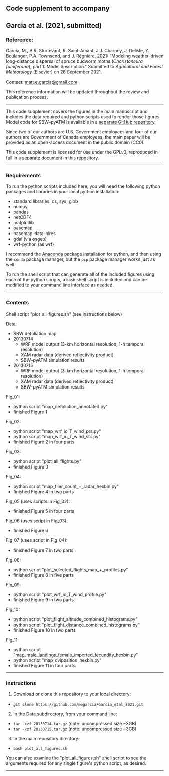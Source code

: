## Code supplement to accompany

## Garcia et al. (2021, submitted)

### Reference:

Garcia, M., B.R. Sturtevant, R. Saint-Amant, J.J. Charney, J. Delisle, Y. Boulanger, P.A. Townsend, and J. Régnière, 2021: "Modeling weather-driven long-distance dispersal of spruce budworm moths (_Choristoneura fumiferana_), part 1: Model description." Submitted to _Agricultural and Forest Meteorology_ (Elsevier) on 28 September 2021.

Contact: [matt.e.garcia@gmail.com](mailto://matt.e.garcia@gmail.com)

This reference information will be updated throughout the review and publication process.

<hr>

This code supplement covers the figures in the main manuscript and includes the data required and python scripts used to render those figures. Model code for SBW–pyATM is available in a [separate GitHub repository](https://github.com/megarcia/SBW-pyATM).

Since two of our authors are U.S. Government employees and four of our authors are Government of Canada employees, the main paper will be provided as an open-access document in the public domain (CC0).

This code supplement is licensed for use under the GPLv3, reproduced in full in a [separate document](https://github.com/megarcia/Garcia_etal_2021/blob/main/LICENSE) in this repository.

<hr>

### Requirements

To run the python scripts included here, you will need the following python packages and libraries in your local python installation:

* standard libraries: os, sys, glob
* numpy
* pandas
* netCDF4
* matplotlib
* basemap
* basemap-data-hires
* gdal (via osgeo)
* wrf-python (as wrf)

I recommend the [Anaconda](http://www.anaconda.com/products/individual) package installation for python, and then using the `conda` package manager, but the `pip` package manager works just as well.

To run the shell script that can generate all of the included figures using each of the python scripts, a `bash` shell script is included and can be modified to your command line interface as needed.

<hr>

### Contents

Shell script "plot_all_figures.sh" (see instructions below)

Data:
* SBW defoliation map
* 20130714
    * WRF model output (3-km horizontal resolution, 1-h temporal resolution)
    * XAM radar data (derived reflectivity product)
    * SBW–pyATM simulation results 
* 20130715
    * WRF model output (3-km horizontal resolution, 1-h temporal resolution)
    * XAM radar data (derived reflectivity product)
    * SBW–pyATM simulation results

Fig_01:
* python script "map_defoliation_annotated.py"
* finished Figure 1

Fig_02:
* python script "map_wrf_io_T_wind_prs.py"
* python script "map_wrf_io_T_wind_sfc.py"
* finished Figure 2 in four parts

Fig_03:
* python script "plot_all_flights.py"
* finished Figure 3

Fig_04:
* python script "map_flier_count_+_radar_hexbin.py"
* finished Figure 4 in two parts

Fig_05 (uses scripts in Fig_02):
* finished Figure 5 in four parts

Fig_06 (uses script in Fig_03):
* finished Figure 6

Fig_07 (uses script in Fig_04):
* finished Figure 7 in two parts

Fig_08:
* python script "plot_selected_flights_map_+_profiles.py"
* finished Figure 8 in five parts

Fig_09:
* python script "plot_wrf_io_T_wind_profile.py"
* finished Figure 9 in two parts

Fig_10:
* python script "plot_flight_altitude_combined_histograms.py"
* python script "plot_flight_distance_combined_histograms.py"
* finished Figure 10 in two parts

Fig_11:
* python script "map_male_landings_female_imported_fecundity_hexbin.py"
* python script "map_oviposition_hexbin.py"
* finished Figure 11 in four parts

<hr>

### Instructions

1. Download or clone this repository to your local directory:
* `git clone https://github.com/megarcia/Garcia_etal_2021.git`
2. In the Data subdirectory, from your command line:
* `tar -xzf 20130714.tar.gz` (note: uncompressed size ~3GB)
* `tar -xzf 20130715.tar.gz` (note: uncompressed size ~3GB)
3. In the main repository directory:
* `bash plot_all_figures.sh`

You can also examine the "plot_all_figures.sh" shell script to see the arguments required for any single figure's python script, as desired.

<hr>


